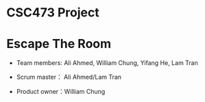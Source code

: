 # CSC473 Project
# Escape The Room

* Team members: Ali Ahmed, William Chung, Yifang He, Lam Tran

* Scrum master： Ali Ahmed/Lam Tran

* Product owner：William Chung
